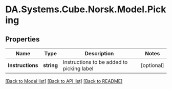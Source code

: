 # DA.Systems.Cube.Norsk.Model.Picking

## Properties

Name | Type | Description | Notes
------------ | ------------- | ------------- | -------------
**Instructions** | **string** | Instructions to be added to picking label | [optional] 

[[Back to Model list]](../README.md#documentation-for-models) [[Back to API list]](../README.md#documentation-for-api-endpoints) [[Back to README]](../README.md)

